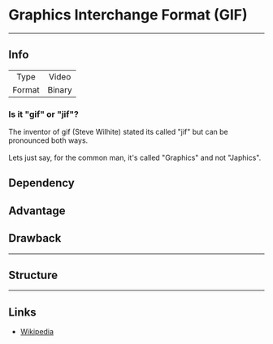 # Graphics Interchange Format (GIF)
---
## Info
|||
|:-:|:-:|
| Type | Video |
| Format | Binary |

### Is it "gif" or "jif"?
The inventor of gif (Steve Wilhite) stated its called "jif" but can be pronounced both ways.<br><br>
Lets just say, for the common man, it's called "Graphics" and not "Japhics".


## Dependency

## Advantage

## Drawback

---

## Structure

---

## Links
- [Wikipedia](https://en.wikipedia.org/wiki/GIF)